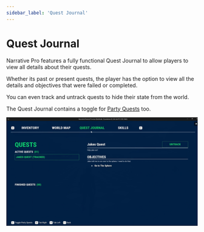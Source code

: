 ```yaml
---
sidebar_label: 'Quest Journal'
---
```


# Quest Journal

Narrative Pro features a fully functional Quest Journal to allow players to view all details about their quests.

Whether its past or present quests, the player has the option to view all the details and objectives that were failed or completed.

You can even track and untrack quests to hide their state from the world.

The Quest Journal contains a toggle for [Party Quests](../parties/quests.md) too.

![quest-journal.png](..%2F..%2F..%2Fstatic%2Fimg%2Fquests%2Fjournal%2Fquest-journal.png)